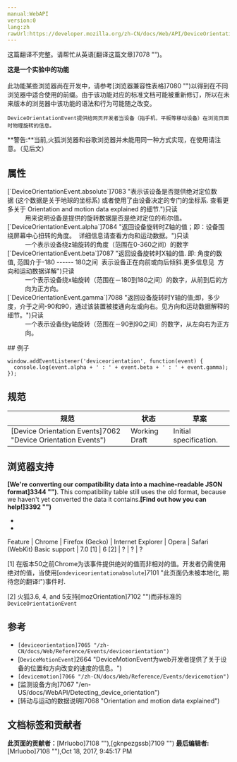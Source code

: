 ```yaml
---
manual:WebAPI
version:0
lang:zh
rawUrl:https://developer.mozilla.org/zh-CN/docs/Web/API/DeviceOrientationEvent
---
```




这篇翻译不完整。请帮忙从英语[翻译这篇文章]7078 "")。






**这是一个实验中的功能**<br></br>此功能某些浏览器尚在开发中，请参考[浏览器兼容性表格]7080 "")以得到在不同浏览器中适合使用的前缀。由于该功能对应的标准文档可能被重新修订，所以在未来版本的浏览器中该功能的语法和行为可能随之改变。




`DeviceOrientationEvent提供给网页开发者当设备（指手机，平板等移动设备）在浏览页面时物理旋转的信息。`



**警告:**当前,火狐浏览器和谷歌浏览器并未能用同一种方式实现，在使用请注意。（见后文）



## 属性<a name="属性"></a>
<dl><dt>[`DeviceOrientationEvent.absolute`]7083 "表示该设备是否提供绝对定位数据 (这个数据是关于地球的坐标系) 或者使用了由设备决定的专门的坐标系. 查看更多关于 Orientation and motion data explained 的细节.")只读</dt><dd>用来说明设备是提供的旋转数据是否是绝对定位的布尔值。</dd><dt>[`DeviceOrientationEvent.alpha`]7084 "返回设备旋转时Z轴的值；即：设备围绕屏幕中心扭转的角度。  详细信息请查看方向和运动数据。")只读</dt><dd>一个表示设备绕z轴旋转的角度（范围在0-360之间）的数字</dd><dt></dt><dt>[`DeviceOrientationEvent.beta`]7087 "返回设备旋转时X轴的值. 即: 角度的数值, 范围介于-180 ------ 180之间  表示设备正在向前或向后倾斜.更多信息见  方向和运动数据详解")只读</dt><dd>一个表示设备绕x轴旋转（范围在－180到180之间）的数字，从前到后的方向为正方向。</dd><dt>[`DeviceOrientationEvent.gamma`]7088 "返回设备旋转时Y轴的值;即，多少度，介于之间-90和90，通过该装置被接通向左或向右。见方向和运动数据解释的细节。")只读</dt><dd>一个表示设备绕y轴旋转（范围在－90到90之间）的数字，从左向右为正方向。</dd></dl>
## 例子<a name="例子"></a>

```
window.addEventListener('deviceorientation', function(event) {
  console.log(event.alpha + ' : ' + event.beta + ' : ' + event.gamma);
});
```

## 规范<a name="规范"></a>
规范 | 状态 | 草案 
 ---  |  ---  |  ---  | 
[Device Orientation Events]7062 "Device Orientation Events") | Working Draft | Initial specification. 


## 浏览器支持<a name="浏览器支持"></a>


**[We&#39;re converting our compatibility data into a machine-readable JSON format]3344 "")**. This compatibility table still uses the old format, because we haven&#39;t yet converted the data it contains.**[Find out how you can help!]3392 "")**


* 
* 
Feature | Chrome | Firefox (Gecko) | Internet Explorer | Opera | Safari (WebKit) 
Basic support | 7.0 [1] | 6 [2] | ? | ? | ? 





[1] 在版本50之前Chrome为该事件提供绝对的值而非相对的值。开发者仍需使用绝对的值，当使用[`ondeviceorientationabsolute`]7101 "此页面仍未被本地化, 期待您的翻译!")事件时.



[2] 火狐3.6, 4, and 5支持[mozOrientation]7102 "")而非标准的`DeviceOrientationEvent`


## 参考<a name="参考"></a>

* `[deviceorientation]7065 "/zh-CN/docs/Web/Reference/Events/deviceorientation")`
* [`DeviceMotionEvent`]2664 "DeviceMotionEvent为web开发者提供了关于设备的位置和方向改变的速度的信息。")
* `[devicemotion]7066 "/zh-CN/docs/Web/Reference/Events/devicemotion")`
* [监测设备方向]7067 "/en-US/docs/WebAPI/Detecting_device_orientation")
* [转动与运动的数据说明]7068 "Orientation and motion data explained")



## 文档标签和贡献者
**此页面的贡献者：**[Mrluobo]7108 ""),[gknpezgssb]7109 "")
**最后编辑者:**[Mrluobo]7108 ""),<time>Oct 18, 2017, 9:45:17 PM</time>


